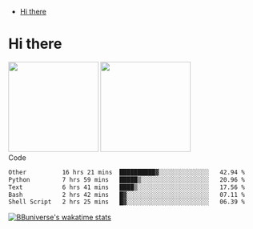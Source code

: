 <!--ts-->
* [Hi there](#hi-there)

<!-- Created by https://github.com/ekalinin/github-markdown-toc -->
<!-- Added by: runner, at: Wed Sep 27 04:19:34 UTC 2023 -->

<!--te-->


# Hi there

<!--
**BBuniverse/BBuniverse** is a ✨ _special_ ✨ repository because its `README.md` (this file) appears on your GitHub profile.

Here are some ideas to get you started:

- 🔭 I’m currently working on ...
- 🌱 I’m currently learning ...
- 👯 I’m looking to collaborate on ...
- 🤔 I’m looking for help with ...
- 💬 Ask me about ...
- 📫 How to reach me: ...
- 😄 Pronouns: ...
- ⚡ Fun fact: ...
-->


<div display="flex">
  <img src="https://github-readme-stats.vercel.app/api?username=BBuniverse&show_icons=true&count_private=true&theme=radical&hide_border=true" height="180"/>
  <img src="https://github-readme-stats.vercel.app/api/top-langs/?username=BBuniverse&layout=compact&theme=radical&hide_border=true" height="180"/>
</div
     

## Code
<!--START_SECTION:waka-->

```txt
Other          16 hrs 21 mins  ██████████▓░░░░░░░░░░░░░░   42.94 %
Python         7 hrs 59 mins   █████▒░░░░░░░░░░░░░░░░░░░   20.96 %
Text           6 hrs 41 mins   ████▒░░░░░░░░░░░░░░░░░░░░   17.56 %
Bash           2 hrs 42 mins   █▓░░░░░░░░░░░░░░░░░░░░░░░   07.11 %
Shell Script   2 hrs 25 mins   █▓░░░░░░░░░░░░░░░░░░░░░░░   06.39 %
```

<!--END_SECTION:waka-->
     
[![BBuniverse's wakatime stats](https://github-readme-stats.vercel.app/api/wakatime?username=BBuniverse)](https://github.com/anuraghazra/github-readme-stats)
